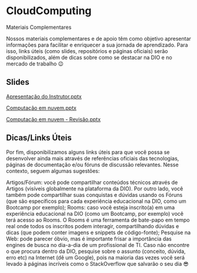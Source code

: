 # CloudComputing

Materiais Complementares
 
Nossos materiais complementares e de apoio têm como objetivo apresentar informações para facilitar e enriquecer a sua jornada de aprendizado. Para isso, links úteis (como slides, repositórios e páginas oficiais) serão disponibilizados, além de dicas sobre como se destacar na DIO e no mercado de trabalho 😉

 
## Slides

[Apresentação do Instrutor.pptx
](https://academiapme-my.sharepoint.com/:p:/g/personal/patrick_lima_dio_me/EZHUTimXEoNGorC_X4SYUpgB0VrPHBaD05eI5dfJQVyRuw?e=B9uiQs)

[Computação em nuvem.pptx](https://academiapme-my.sharepoint.com/:p:/g/personal/patrick_lima_dio_me/ESIYb967uzhBn_b9Ng89s5UBnyjS-D613akVjOxhbTGj_w?e=ggub9d)

[Computação em nuvem - Revisão.pptx](https://academiapme-my.sharepoint.com/:p:/g/personal/patrick_lima_dio_me/EVRF9mydMHFFuJjhOH4IXkwBsldXuxozw-i72Lp_pCazpA?e=BoweAx)


## Dicas/Links Úteis
 

Por fim, disponibilizamos alguns links úteis para que você possa se desenvolver ainda mais através de referências oficiais das tecnologias, páginas de documentação e/ou fóruns de discussão relevantes. Nesse contexto, seguem algumas sugestões:

Artigos/Fórum: você pode compartilhar conteúdos técnicos através de Artigos (visíveis globalmente na plataforma da DIO). Por outro lado, você também pode compartilhar suas conquistas e dúvidas usando os Fóruns (que são específicos para cada experiência educacional na DIO, como um Bootcamp por exemplo);
Rooms: caso você esteja inscrito(a) em uma experiência educacional na DIO (como um Bootcamp, por exemplo) você terá acesso ao Rooms. O Rooms é uma ferramenta de bate-papo em tempo real onde todos os inscritos podem interagir, compartilhando dúvidas e dicas (que podem conter imagens e snippets de código-fonte);
Pesquise na Web: pode parecer óbvio, mas é importante frisar a importância das engines de busca no dia-a-dia de um profissional de TI. Caso não encontre o que procura dentro da DIO, pesquise sobre o assunto (conceito, dúvida, erro etc) na Internet (dê um Google), pois na maioria das vezes você será levado à páginas incríveis como o StackOverflow que salvarão o seu dia 😎
